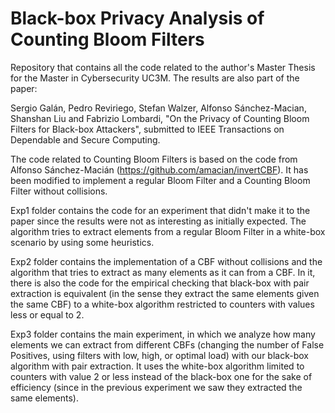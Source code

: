 # Black-box Privacy Analysis of Counting Bloom Filters
Repository that contains all the code related to the author's Master Thesis for the Master in Cybersecurity UC3M. The results are also part of the paper:

Sergio Galán, Pedro Reviriego, Stefan Walzer, Alfonso Sánchez-Macian, Shanshan Liu and Fabrizio Lombardi, "On the Privacy of Counting Bloom Filters for Black-box Attackers", submitted to IEEE Transactions on Dependable and Secure Computing.

The code related to Counting Bloom Filters is based on the code from Alfonso Sánchez-Macián (https://github.com/amacian/invertCBF). It has been modified to implement a regular Bloom Filter and a Counting Bloom Filter without collisions.

Exp1 folder contains the code for an experiment that didn't make it to the paper since the results were not as interesting as initially expected. The algorithm tries to extract elements from a regular Bloom Filter in a white-box scenario by using some heuristics.

Exp2 folder contains the implementation of a CBF without collisions and the algorithm that tries to extract as many elements as it can from a CBF. In it, there is also the code for the empirical checking that black-box with pair extraction is equivalent (in the sense they extract the same elements given the same CBF) to a white-box algorithm restricted to counters with values less or equal to 2.

Exp3 folder contains the main experiment, in which we analyze how many elements we can extract from different CBFs (changing the number of False Positives, using filters with low, high, or optimal load) with our black-box algorithm with pair extraction. It uses the white-box algorithm limited to counters with value 2 or less instead of the black-box one for the sake of efficiency (since in the previous experiment we saw they extracted the same elements).
